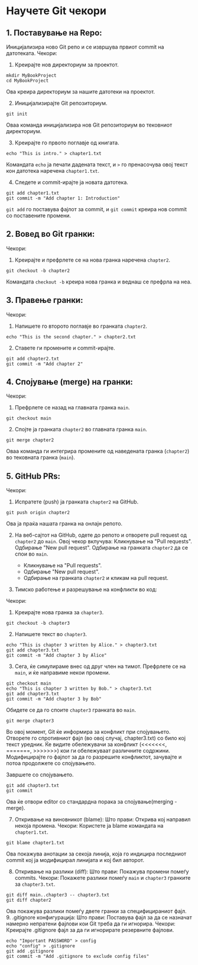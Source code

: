 # Научете Git чекори


## 1. Поставување на Repo:
Иницијализира ново Git репо и се извршува првиот commit на датотеката.
Чекори:
1. Креирајте нов директориум за проектот.

```
mkdir MyBookProject
cd MyBookProject
```

Ова креира директориум за нашите датотеки на проектот.

2. Иницијализирајте Git репозиториум.

```
git init
```

Оваа команда иницијализира нов Git репозиториум во тековниот директориум.

3. Креирајте го првото поглавје од книгата.

```
echo "This is intro." > chapter1.txt
```

Командата `echo` ја печати дадената текст, и `>` го пренасочува овој текст кон датотека наречена `chapter1.txt`.

4. Следете и commit-ирајте ја новата датотека.

```
git add chapter1.txt
git commit -m "Add chapter 1: Introduction"
```

`git add` го поставува фајлот за commit, и `git commit` креира нов commit со поставените промени.

## 2. Вовед во Git гранки:

Чекори:
1. Креирајте и префрлете се на нова гранка наречена `chapter2`.

```
git checkout -b chapter2
```

Командата `checkout -b` креира нова гранка и веднаш се префрла на неа.

## 3. Правење гранки:

Чекори:
1. Напишете го второто поглавје во гранката `chapter2`.

```
echo "This is the second chapter." > chapter2.txt
```

2. Ставете ги промените и commit-ирајте.

```
git add chapter2.txt
git commit -m "Add chapter 2"
```

## 4. Спојување (merge) на гранки:

Чекори:
1. Префрлете се назад на главната гранка `main`.

```
git checkout main
```

2. Спојте ја гранката `chapter2` во главната гранка `main`.

```
git merge chapter2
```

Оваа команда ги интегрира промените од наведената гранка (`chapter2`) во тековната гранка (`main`).

## 5. GitHub PRs:

Чекори:
1. Испратете (push) ја гранката `chapter2` на GitHub.

```
git push origin chapter2
```

Ова ја праќа нашата гранка на онлајн репото.

2. На веб-сајтот на GitHub, одете до репото и отворете pull request од `chapter2` до `main`. Овој чекор вклучува:
Кликнување на "Pull requests". Одбирање "New pull request". Одбирање на гранката `chapter2` да се спои во `main`.
	- Кликнување на "Pull requests".
	- Одбирање "New pull request".
	- Одбирање на гранката `chapter2` и кликам на pull request.


6. Тимско работење и разрешување на конфликти во код:

Чекори:
1. Креирајте нова гранка за `chapter3`.

```
git checkout -b chapter3
```

2. Напишете текст во `chapter3`.

```
echo "This is chapter 3 written by Alice." > chapter3.txt
git add chapter3.txt
git commit -m "Add chapter 3 by Alice"
```

3. Сега, ќе симулираме внес од друг член на тимот. Префрлете се на `main`, и ќе направиме некои промени.

```
git checkout main
echo "This is chapter 3 written by Bob." > chapter3.txt
git add chapter3.txt
git commit -m "Add chapter 3 by Bob"
```

Обидете се да го споите `chapter3` гранката во `main`.

```
git merge chapter3
```

Во овој момент, Git ќе информира за конфликт при спојувањето.
Отворете го спротивниот фајл (во овој случај, chapter3.txt) со било кој текст уредник. Ќе видите обележувачи за конфликт (<<<<<<<, =======, >>>>>>>) кои ги обележуваат различните содржини. Модифицирајте го фајлот за да го разрешите конфликтот, зачувајте и потоа продолжете со спојувањето.

Завршете со спојувањето.

```
git add chapter3.txt
git commit
```

Ова ќе отвори editor со стандардна порака за спојување(merging - merge).

7. Откривање на виновникот (blame):
Што прави: Открива кој направил некоја промена.
Чекори:
Користете ја blame командата на `chapter1.txt`.

```
git blame chapter1.txt
```

Ова покажува анотации за секоја линија, која го индицира последниот commit кој ја модифицирал линијата и кој бил авторот.

8. Откривање на разлики (diff):
Што прави: Покажува промени помеѓу commits.
Чекори:
Покажете разлики помеѓу `main` и `chapter3` гранките за `chapter3.txt`.

```
git diff main..chapter3 -- chapter3.txt
git diff chapter2
```

Ова покажува разлики помеѓу двете гранки за специфицираниот фајл.
9. .gitignore конфигурација:
Што прави: Поставува фајл за да се назначат намерно непратени фајлови кои Git треба да ги игнорира.
Чекори:
Креирајте .gitignore фајл за да ги игнорирате резервните фајлови.

```
echo "Important PASSWORD" > config
echo "config" > .gitignore
git add .gitignore
git commit -m "Add .gitignore to exclude config files"
```

